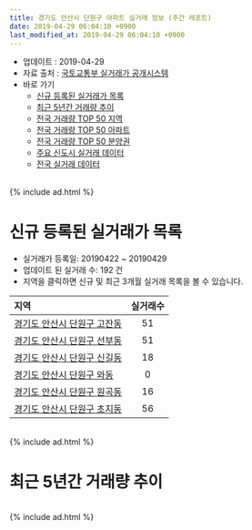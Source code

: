 ```yaml
---
title: 경기도 안산시 단원구 아파트 실거래 정보 (주간 레포트)
date: 2019-04-29 06:04:10 +0900
last_modified_at: 2019-04-29 06:04:10 +0900
---
```


* 업데이트 : 2019-04-29
* 자료 출처 : [국토교통부 실거래가 공개시스템](http://rt.molit.go.kr)
* 바로 가기
    * [신규 등록된 실거래가 목록](#신규-등록된-실거래가-목록)
    * [최근 5년간 거래량 추이](#최근-5년간-거래량-추이)
    * [전국 거래량 TOP 50 지역](https://inasie.github.io/apt-trade-info/최근-3개월-전국에서-가장-거래가-많이-발생한-지역)
    * [전국 거래량 TOP 50 아파트](https://inasie.github.io/apt-trade-info/최근-3개월-전국에서-가장-거래가-많이-발생한-아파트)
    * [전국 거래량 TOP 50 분양권](https://inasie.github.io/apt-trade-info/최근-3개월-전국에서-가장-거래가-많이-발생한-분양권)
    * [주요 신도시 실거래 데이터](https://inasie.github.io/apt-trade-info/주요-신도시)
    * [전국 실거래 데이터](https://inasie.github.io/apt-trade-info/전국)

<br>
{% include ad.html %}
<br>

# 신규 등록된 실거래가 목록
* 실거래가 등록일: 20190422 ~ 20190429
* 업데이트 된 실거래 수: 192 건
* 지역을 클릭하면 신규 및 최근 3개월 실거래 목록을 볼 수 있습니다.


|지역|실거래수|
|:---|:---:|
|[경기도 안산시 단원구 고잔동](https://inasie.github.io/apt-trade-info/경기도-안산시-단원구-고잔동)|51|
|[경기도 안산시 단원구 선부동](https://inasie.github.io/apt-trade-info/경기도-안산시-단원구-선부동)|51|
|[경기도 안산시 단원구 신길동](https://inasie.github.io/apt-trade-info/경기도-안산시-단원구-신길동)|18|
|[경기도 안산시 단원구 와동](https://inasie.github.io/apt-trade-info/경기도-안산시-단원구-와동)|0|
|[경기도 안산시 단원구 원곡동](https://inasie.github.io/apt-trade-info/경기도-안산시-단원구-원곡동)|16|
|[경기도 안산시 단원구 초지동](https://inasie.github.io/apt-trade-info/경기도-안산시-단원구-초지동)|56|


<br>
{% include ad.html %}
<br>

# 최근 5년간 거래량 추이


<div style="width:100%;">
    <canvas id="deal_progress" height="200"></canvas>
</div>

<script>
new Chart(document.getElementById("deal_progress"), {
    type: 'line',
    data: {
        labels: ['201404','201405','201406','201407','201408','201409','201410','201411','201412','201501','201502','201503','201504','201505','201506','201507','201508','201509','201510','201511','201512','201601','201602','201603','201604','201605','201606','201607','201608','201609','201610','201611','201612','201701','201702','201703','201704','201705','201706','201707','201708','201709','201710','201711','201712','201801','201802','201803','201804','201805','201806','201807','201808','201809','201810','201811','201812','201901','201902','201903','201904'],
        datasets: [{
            label: '매매',
            pointRadius: 1,
            data: [290, 288, 289, 277, 443, 484, 415, 281, 269, 436, 316, 559, 432, 364, 318, 316, 336, 325, 342, 322, 173, 174, 150, 220, 214, 231, 333, 287, 300, 252, 313, 256, 161, 120, 225, 302, 263, 297, 356, 305, 249, 262, 218, 188, 143, 229, 207, 274, 189, 192, 206, 235, 311, 396, 351, 233, 234, 251, 248, 359, 155],
            borderColor: "rgba(255, 201, 14, 1)",
            backgroundColor: "rgba(255, 201, 14, 0.5)",
            fill: false,
            lineTension: 0
        },{
            label: '전월세',
            pointRadius: 1,
            data: [279, 273, 275, 253, 236, 282, 297, 222, 253, 300, 258, 389, 271, 302, 248, 242, 263, 257, 290, 283, 270, 226, 300, 305, 240, 239, 294, 221, 209, 195, 241, 210, 226, 187, 277, 295, 209, 245, 221, 217, 244, 215, 211, 206, 191, 288, 256, 313, 262, 298, 345, 340, 302, 296, 332, 285, 321, 421, 404, 325, 104],
            borderColor: "rgba(0, 141, 185, 1)",
            backgroundColor: "rgba(0, 141, 185, 0.5)",
            fill: false,
            lineTension: 0
        }
        ]
    },
    options: {
        responsive: true,
        title: {
            display: false
        },
        tooltips: {
            mode: 'index',
            intersect: false
        },
        hover: {
            mode: 'nearest',
            intersect: true
        },
        scales: {
            xAxes: [{
                display: true,
                scaleLabel: {
                    display: true,
                    labelString: '년/월'
                }
            }],
            yAxes: [{
                display: true,
                ticks: {
                    suggestedMin: 0,
                },
                scaleLabel: {
                    display: true,
                    labelString: '실거래 수'
                }
            }]
        }
    }
});

</script>


<br>
{% include ad.html %}
<br>

